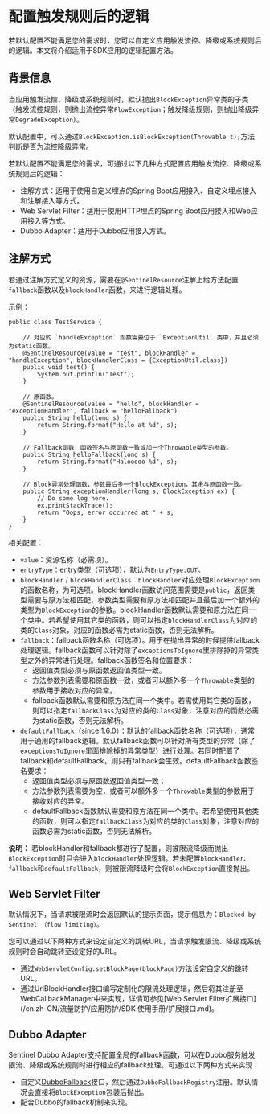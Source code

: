 # 配置触发规则后的逻辑

若默认配置不能满足您的需求时，您可以自定义应用触发流控、降级或系统规则后的逻辑。本文将介绍适用于SDK应用的逻辑配置方法。

## 背景信息

当应用触发流控、降级或系统规则时，默认抛出`BlockException`异常类的子类（触发流控规则，则抛出流控异常`FlowException`；触发降级规则，则抛出降级异常`DegradeException`）。

默认配置中，可以通过`BlockException.isBlockException(Throwable t);`方法判断是否为流控降级异常。

若默认配置不能满足您的需求，可通过以下几种方式配置应用触发流控、降级或系统规则后的逻辑：

-   注解方式：适用于使用自定义埋点的Spring Boot应用接入、自定义埋点接入和注解接入等方式。
-   Web Servlet Filter：适用于使用HTTP埋点的Spring Boot应用接入和Web应用接入等方式。
-   Dubbo Adapter：适用于Dubbo应用接入方式。

## 注解方式

若通过注解方式定义的资源，需要在`@SentinelResource`注解上给方法配置`fallback`函数以及`blockHandler`函数，来进行逻辑处理。

示例：

```
public class TestService {

    // 对应的 `handleException` 函数需要位于 `ExceptionUtil` 类中，并且必须为static函数。
    @SentinelResource(value = "test", blockHandler = "handleException", blockHandlerClass = {ExceptionUtil.class})
    public void test() {
        System.out.println("Test");
    }

    // 原函数。
    @SentinelResource(value = "hello", blockHandler = "exceptionHandler", fallback = "helloFallback")
    public String hello(long s) {
        return String.format("Hello at %d", s);
    }

    // Fallback函数，函数签名与原函数一致或加一个Throwable类型的参数。
    public String helloFallback(long s) {
        return String.format("Halooooo %d", s);
    }

    // Block异常处理函数，参数最后多一个BlockException，其余与原函数一致。
    public String exceptionHandler(long s, BlockException ex) {
        // Do some log here.
        ex.printStackTrace();
        return "Oops, error occurred at " + s;
    }
}
```

相关配置：

-   `value`：资源名称（必需项）。
-   `entryType`：entry类型（可选项），默认为`EntryType.OUT`。
-   `blockHandler` / `blockHandlerClass`：`blockHandler`对应处理`BlockException`的函数名称，为可选项。blockHandler函数访问范围需要是`public`，返回类型需要与原方法相匹配，参数类型需要和原方法相匹配并且最后加一个额外的类型为`BlockException`的参数。blockHandler函数默认需要和原方法在同一个类中。若希望使用其它类的函数，则可以指定`blockHandlerClass`为对应的类的`Class`对象，对应的函数必需为static函数，否则无法解析。
-   `fallback`：fallback函数名称（可选项）。用于在抛出异常的时候提供fallback处理逻辑。fallback函数可以针对除了`exceptionsToIgnore`里排除掉的异常类型之外的异常进行处理。fallback函数签名和位置要求：
    -   返回值类型必须与原函数返回值类型一致。
    -   方法参数列表需要和原函数一致，或者可以额外多一个`Throwable`类型的参数用于接收对应的异常。
    -   fallback函数默认需要和原方法在同一个类中。若需使用其它类的函数，则可以指定`fallbackClass`为对应的类的`Class`对象，注意对应的函数必需为static函数，否则无法解析。
-   `defaultFallback`（since 1.6.0）：默认的fallback函数名称（可选项），通常用于通用的fallback逻辑。默认fallback函数可以针对所有类型的异常（除了`exceptionsToIgnore`里面排除掉的异常类型）进行处理。若同时配置了fallback和defaultFallback，则只有fallback会生效。defaultFallback函数签名要求：
    -   返回值类型必须与原函数返回值类型一致；
    -   方法参数列表需要为空，或者可以额外多一个`Throwable`类型的参数用于接收对应的异常。
    -   defaultFallback函数默认需要和原方法在同一个类中。若希望使用其他类的函数，则可以指定`fallbackClass`为对应的类的`Class`对象，注意对应的函数必需为static函数，否则无法解析。

**说明：** 若blockHandler和fallback都进行了配置，则被限流降级而抛出`BlockException`时只会进入`blockHandler`处理逻辑。若未配置`blockHandler`、`fallback`和`defaultFallback`，则被限流降级时会将`BlockException`直接抛出。

## Web Servlet Filter

默认情况下，当请求被限流时会返回默认的提示页面，提示信息为：`Blocked by Sentinel （flow limiting）`。

您可以通过以下两种方式来设定自定义的跳转URL，当请求触发限流、降级或系统规则时会自动跳转至设定好的URL。

-   通过`WebServletConfig.setBlockPage(blockPage)`方法设定自定义的跳转URL。
-   通过UrlBlockHandler接口编写定制化的限流处理逻辑，然后将其注册至WebCallbackManager中来实现，详情可参见[Web Servlet Filter扩展接口](/cn.zh-CN/流量防护/应用防护/SDK 使用手册/扩展接口.md)。

## Dubbo Adapter

Sentinel Dubbo Adapter支持配置全局的fallback函数，可以在Dubbo服务触发限流、降级或系统规则时进行相应的fallback处理。可通过以下两种方式来实现：

-   自定义[DubboFallback](https://github.com/alibaba/Sentinel/blob/master/sentinel-adapter/sentinel-dubbo-adapter/src/main/java/com/alibaba/csp/sentinel/adapter/dubbo/fallback/DubboFallback.java)接口，然后通过`DubboFallbackRegistry`注册。默认情况会直接将`BlockException`包装后抛出。
-   配合Dubbo的fallback机制来实现。

